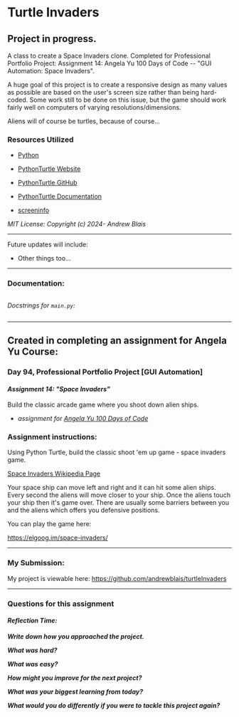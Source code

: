 # Turtle Invaders

## Project in progress.

A class to create a Space Invaders clone. Completed for Professional Portfolio Project:
Assignment 14: Angela Yu 100 Days of Code -- "GUI Automation: Space Invaders".

A huge goal of this project is to create a responsive design as many values as possible
are based on the user's screen size rather than being hard-coded. Some work still to
be done on this issue, but the game should work fairly well on computers of varying
resolutions/dimensions.

Aliens will of course be turtles, because of course...

### Resources Utilized

- [Python](https://www.python.org/)

- [PythonTurtle Website](https://pythonturtle.org/)

- [PythonTurtle GitHub](https://github.com/PythonTurtle/PythonTurtle)

- [PythonTurtle Documentation](https://docs.python.org/3/library/turtle.html)

- [screeninfo](https://github.com/rr-/screeninfo)

_MIT License: Copyright (c) 2024- Andrew Blais_

---

Future updates will include:

- Other things too...

---

### Documentation:

```requirements
```

_Docstrings for `main.py`:_

```
```

---

## Created in completing an assignment for Angela Yu Course:

### **Day 94, Professional Portfolio Project [GUI Automation]**

#### **_Assignment 14: "Space Invaders"_**

Build the classic arcade game where you shoot down alien ships.

- _assignment
  for [Angela Yu 100 Days of Code](https://www.udemy.com/course/100-days-of-code/)_

### **Assignment instructions:**

Using Python Turtle, build the classic shoot 'em up game - space invaders game.

[Space Invaders Wikipedia Page](https://en.wikipedia.org/wiki/Space_Invaders)

Your space ship can move left and right and it can hit some alien ships. Every second the
aliens will move closer to your ship. Once the aliens touch your ship then it's game
over. There are usually some barriers between you and the aliens which offers you
defensive positions.

You can play the game here:

https://elgoog.im/space-invaders/

---

### My Submission:

My project is viewable here: https://github.com/andrewblais/turtleInvaders

---

### **Questions for this assignment**

#### _Reflection Time:_

**_Write down how you approached the project._**

**_What was hard?_**

**_What was easy?_**

**_How might you improve for the next project?_**

**_What was your biggest learning from today?_**

**_What would you do differently if you were to tackle this project again?_**

